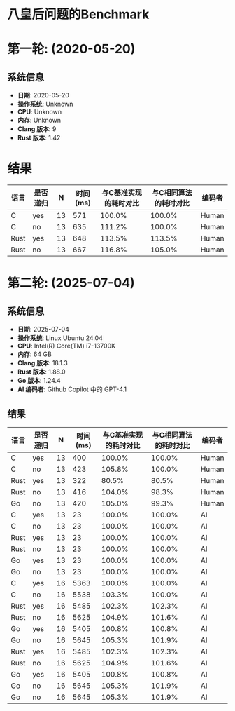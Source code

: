 # 八皇后问题的Benchmark 

# 第一轮: (2020-05-20)

## 系统信息

- **日期**: 2020-05-20
- **操作系统**: Unknown
- **CPU**: Unknown
- **内存**: Unknown
- **Clang 版本**: 9
- **Rust 版本**: 1.42

# 结果

| 语言 | 是否递归 | N  | 时间(ms) | 与C基准实现的耗时对比 | 与C相同算法的耗时对比 | 编码者 |
|------|----------|----|----------|-----------------------|-----------------------------|--------|
| C    | yes      | 13 | 571      | 100.0%                | 100.0%                      | Human  |
| C    | no       | 13 | 635      | 111.2%                | 100.0%                      | Human  |
| Rust | yes      | 13 | 648      | 113.5%                | 113.5%                      | Human  |
| Rust | no       | 13 | 667      | 116.8%                | 105.0%                      | Human  |

# 第二轮: (2025-07-04)

## 系统信息

- **日期**: 2025-07-04
- **操作系统**: Linux Ubuntu 24.04
- **CPU**: Intel(R) Core(TM) i7-13700K
- **内存**: 64 GB
- **Clang 版本**: 18.1.3
- **Rust 版本**: 1.88.0
- **Go 版本**: 1.24.4
- **AI 编码者**: Github Copilot 中的 GPT-4.1

## 结果

| 语言 | 是否递归 | N  | 时间(ms) | 与C基准实现的耗时对比 | 与C相同算法的耗时对比 | 编码者 |
|------|----------|----|----------|-----------------------|-----------------------------|--------|
| C    | yes      | 13 | 400      | 100.0%                | 100.0%                      | Human  |
| C    | no       | 13 | 423      | 105.8%                | 100.0%                      | Human  |
| Rust | yes      | 13 | 322      | 80.5%                 | 80.5%                       | Human  |
| Rust | no       | 13 | 416      | 104.0%                | 98.3%                       | Human  |
| Go   | no       | 13 | 420      | 105.0%                | 99.3%                       | Human  |
| C    | yes      | 13 | 23       | 100.0%                | 100.0%                      | AI     |
| C    | no       | 13 | 23       | 100.0%                | 100.0%                      | AI     |
| Rust | yes      | 13 | 23       | 100.0%                | 100.0%                      | AI     |
| Rust | no       | 13 | 23       | 100.0%                | 100.0%                      | AI     |
| Go   | yes      | 13 | 23       | 100.0%                | 100.0%                      | AI     |
| Go   | no       | 13 | 23       | 100.0%                | 100.0%                      | AI     |
| C    | yes      | 16 | 5363     | 100.0%                | 100.0%                      | AI     |
| C    | no       | 16 | 5538     | 103.3%                | 100.0%                      | AI     |
| Rust | yes      | 16 | 5485     | 102.3%                | 102.3%                      | AI     |
| Rust | no       | 16 | 5625     | 104.9%                | 101.6%                      | AI     |
| Go   | yes      | 16 | 5405     | 100.8%                | 100.8%                      | AI     |
| Go   | no       | 16 | 5645     | 105.3%                | 101.9%                      | AI     |
| Rust | yes      | 16 | 5485     | 102.3%                | 102.3%                      | AI     |
| Rust | no       | 16 | 5625     | 104.9%                | 101.6%                      | AI     |
| Go   | yes      | 16 | 5405     | 100.8%                | 100.8%                      | AI     |
| Go   | no       | 16 | 5645     | 105.3%                | 101.9%                      | AI     |
| Go   | no       | 16 | 5645     | 105.3%                | 101.9%                      | AI    |
